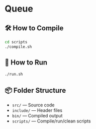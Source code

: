 # Queue

## 🛠 How to Compile

```bash
cd scripts
./compile.sh
```

## 🚀 How to Run

```bash
./run.sh
```

## 📦 Folder Structure

- `src/` — Source code
- `include/` — Header files
- `bin/` — Compiled output
- `scripts/` — Compile/run/clean scripts
